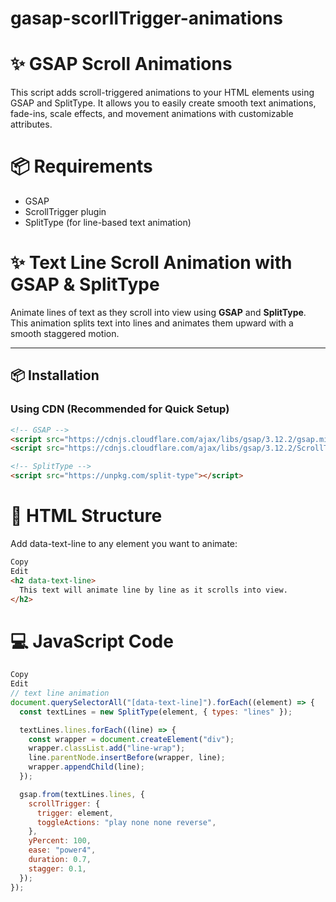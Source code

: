 # gasap-scorllTrigger-animations

# ✨ GSAP Scroll Animations
This script adds scroll-triggered animations to your HTML elements using GSAP and SplitType. It allows you to easily create smooth text animations, fade-ins, scale effects, and movement animations with customizable attributes.

# 📦 Requirements
- GSAP
- ScrollTrigger plugin
- SplitType (for line-based text animation)

# ✨ Text Line Scroll Animation with GSAP & SplitType

Animate lines of text as they scroll into view using **GSAP** and **SplitType**. This animation splits text into lines and animates them upward with a smooth staggered motion.

---

## 📦 Installation

### Using CDN (Recommended for Quick Setup)

```html
<!-- GSAP -->
<script src="https://cdnjs.cloudflare.com/ajax/libs/gsap/3.12.2/gsap.min.js"></script>
<script src="https://cdnjs.cloudflare.com/ajax/libs/gsap/3.12.2/ScrollTrigger.min.js"></script>

<!-- SplitType -->
<script src="https://unpkg.com/split-type"></script>
```
# 🧩 HTML Structure
Add data-text-line to any element you want to animate:

```html
Copy
Edit
<h2 data-text-line>
  This text will animate line by line as it scrolls into view.
</h2>
```

# 💻 JavaScript Code
```js
Copy
Edit
// text line animation
document.querySelectorAll("[data-text-line]").forEach((element) => {
  const textLines = new SplitType(element, { types: "lines" });

  textLines.lines.forEach((line) => {
    const wrapper = document.createElement("div");
    wrapper.classList.add("line-wrap");
    line.parentNode.insertBefore(wrapper, line);
    wrapper.appendChild(line);
  });

  gsap.from(textLines.lines, {
    scrollTrigger: {
      trigger: element,
      toggleActions: "play none none reverse",
    },
    yPercent: 100,
    ease: "power4",
    duration: 0.7,
    stagger: 0.1,
  });
});
```
